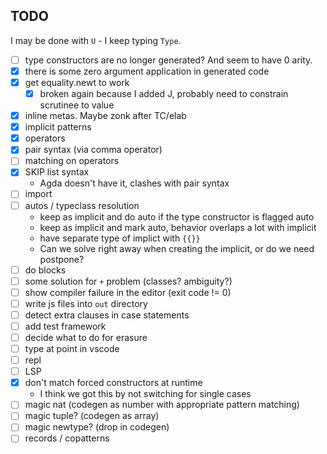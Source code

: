 
## TODO

I may be done with `U` - I keep typing `Type`.

- [ ] type constructors are no longer generated?  And seem to have 0 arity.
- [x] there is some zero argument application in generated code
- [x] get equality.newt to work
  - [x] broken again because I added J, probably need to constrain scrutinee to value
- [x] inline metas.  Maybe zonk after TC/elab
- [x] implicit patterns
- [x] operators
- [x] pair syntax (via comma operator)
- [ ] matching on operators
- [x] SKIP list syntax
  - Agda doesn't have it, clashes with pair syntax
- [ ] import
- [ ] autos / typeclass resolution
  - keep as implicit and do auto if the type constructor is flagged auto
  - keep as implicit and mark auto, behavior overlaps a lot with implicit
  - have separate type of implict with `{{}}`
  - Can we solve right away when creating the implicit, or do we need postpone?
- [ ] do blocks
- [ ] some solution for `+` problem (classes? ambiguity?)
- [ ] show compiler failure in the editor (exit code != 0)
- [ ] write js files into `out` directory
- [ ] detect extra clauses in case statements
- [ ] add test framework
- [ ] decide what to do for erasure
- [ ] type at point in vscode
- [ ] repl
- [ ] LSP
- [x] don't match forced constructors at runtime
  - I think we got this by not switching for single cases
- [ ] magic nat (codegen as number with appropriate pattern matching)
- [ ] magic tuple? (codegen as array)
- [ ] magic newtype? (drop in codegen)
- [ ] records / copatterns
